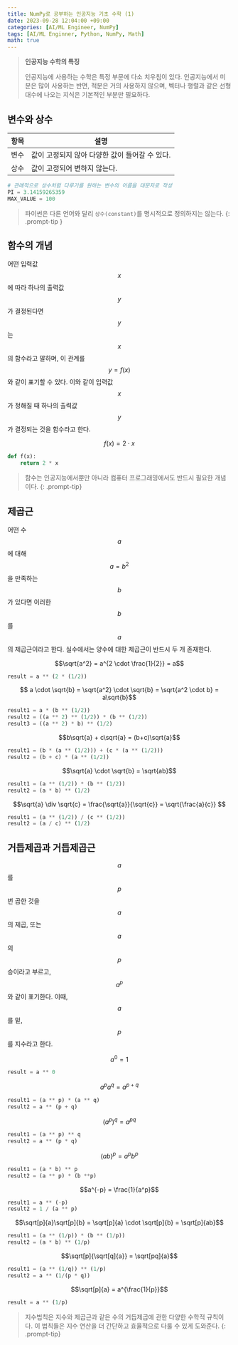```yaml
---
title: NumPy로 공부하는 인공지능 기초 수학 (1)
date: 2023-09-28 12:04:00 +09:00
categories: [AI/ML Engineer, NumPy]
tags: [AI/ML Enginner, Python, NumPy, Math]
math: true
---
```


> **인공지능 수학의 특징**
>
> 인공지능에 사용하는 수학은 특정 부문에 다소 치우침이 있다. 
> 인공지능에서 미분은 많이 사용하는 반면, 적분은 거의 사용하지 않으며, 
> 벡터나 행렬과 같은 선형대수에 나오는 지식은 기본적인 부분만 필요하다.

## **변수와 상수**

| 항목   | 설명                                             |
|--------|--------------------------------------------------|
| 변수   | 값이 고정되지 않아 다양한 값이 들어갈 수 있다.  |
| 상수   | 값이 고정되어 변하지 않는다.                    |

```python
# 관례적으로 상수처럼 다루기를 원하는 변수의 이름을 대문자로 작성
PI = 3.14159265359
MAX_VALUE = 100
```

> 파이썬은 다른 언어와 달리 `상수(constant)`를 명시적으로 정의하지는 않는다.
{: .prompt-tip }

## **함수의 개념**
어떤 입력값 $$x$$에 따라 하나의 출력값 $$y$$가 결정된다면 $$y$$는 $$x$$의 함수라고 말하며, 이 관계를 $$y=f(x)$$와 같이 표기할 수 있다. 이와 같이 입력값 $$x$$가 정해질 때 하나의 출력값 $$y$$가 결정되는 것을 함수라고 한다.

$$ f(x) = 2 \cdot x $$

```python
def f(x):
    return 2 * x
```

> 함수는 인공지능에서뿐만 아니라 컴퓨터 프로그래밍에서도 반드시 필요한 개념이다.
{: .prompt-tip}

## **제곱근**

어떤 수 $$a$$에 대해 $$a=b^2$$을 만족하는 $$b$$가 있다면 이러한 $$b$$를 $$a$$의 제곱근이라고 한다. 실수에서는 양수에 대한 제곱근이 반드시 두 개 존재한다.

$$\sqrt{a^2} = a^{2 \cdot \frac{1}{2}} = a$$

```python
result = a ** (2 * (1/2))
```

$$ a \cdot \sqrt{b}
 = \sqrt{a^2} \cdot \sqrt{b}
 = \sqrt{a^2 \cdot b}
 = a\sqrt{b}$$

```python
result1 = a * (b ** (1/2))
result2 = ((a ** 2) ** (1/2)) * (b ** (1/2))
result3 = ((a ** 2) * b) ** (1/2)
```

$$b\sqrt{a} + c\sqrt{a} = (b+c)\sqrt{a}$$

```python
result1 = (b * (a ** (1/2))) + (c * (a ** (1/2)))
result2 = (b + c) * (a ** (1/2))
```

$$\sqrt{a} \cdot \sqrt{b} = \sqrt{ab}$$

```python
result1 = (a ** (1/2)) * (b ** (1/2))
result2 = (a * b) ** (1/2)
```

$$\sqrt{a} \div \sqrt{c} = \frac{\sqrt{a}}{\sqrt{c}} = \sqrt{\frac{a}{c}} $$

```python
result1 = (a ** (1/2)) / (c ** (1/2))
result2 = (a / c) ** (1/2)
```
## **거듭제곱과 거듭제곱근**
$$a$$를 $$p$$번 곱한 것을 $$a$$의 제곱, 또는 $$a$$의 $$p$$승이라고 부르고, $$a^p$$와 같이 표기한다. 이때, $$a$$를 밑, $$p$$를 지수라고 한다.

$$a^0 = 1$$

```python
result = a ** 0
```

$$a^pa^q = a^{p+q}$$

```python
result1 = (a ** p) * (a ** q)
result2 = a ** (p + q)
```

$$(a^p)^q = a^{pq}$$

```python
result1 = (a ** p) ** q
result2 = a ** (p * q)
```

$$(ab)^p = a^pb^p$$

```python
result1 = (a * b) ** p
result2 = (a ** p) * (b **p)
```

$$a^{-p} = \frac{1}{a^p}$$

```python
result1 = a ** (-p)
result2 = 1 / (a ** p)
```

$$\sqrt[p]{a}\sqrt[p]{b} = \sqrt[p]{a} \cdot \sqrt[p]{b} = \sqrt[p]{ab}$$

```python
result1 = (a ** (1/p)) * (b ** (1/p))
result2 = (a * b) ** (1/p)
```

$$\sqrt[p]{\sqrt[q]{a}} = \sqrt[pq]{a}$$

```python
result1 = (a ** (1/q)) ** (1/p)
result2 = a ** (1/(p * q))
```

$$\sqrt[p]{a} = a^{\frac{1}{p}}$$

```python
result = a ** (1/p)
```

> 지수법칙은 지수와 제곱근과 같은 수의 거듭제곱에 관한 다양한 수학적 규칙이다. 이 법칙들은 지수 연산을 더 간단하고 효율적으로 다룰 수 있게 도와준다.
{: .prompt-tip}